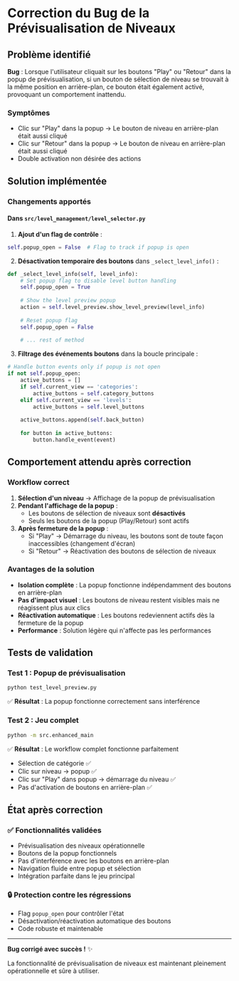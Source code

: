 # Correction du Bug de la Prévisualisation de Niveaux

## Problème identifié

**Bug** : Lorsque l'utilisateur cliquait sur les boutons "Play" ou "Retour" dans la popup de prévisualisation, si un bouton de sélection de niveau se trouvait à la même position en arrière-plan, ce bouton était également activé, provoquant un comportement inattendu.

### Symptômes
- Clic sur "Play" dans la popup → Le bouton de niveau en arrière-plan était aussi cliqué
- Clic sur "Retour" dans la popup → Le bouton de niveau en arrière-plan était aussi cliqué
- Double activation non désirée des actions

## Solution implémentée

### Changements apportés

#### Dans `src/level_management/level_selector.py`

1. **Ajout d'un flag de contrôle** :
```python
self.popup_open = False  # Flag to track if popup is open
```

2. **Désactivation temporaire des boutons** dans `_select_level_info()` :
```python
def _select_level_info(self, level_info):
    # Set popup flag to disable level button handling
    self.popup_open = True
    
    # Show the level preview popup
    action = self.level_preview.show_level_preview(level_info)
    
    # Reset popup flag
    self.popup_open = False
    
    # ... rest of method
```

3. **Filtrage des événements boutons** dans la boucle principale :
```python
# Handle button events only if popup is not open
if not self.popup_open:
    active_buttons = []
    if self.current_view == 'categories':
        active_buttons = self.category_buttons
    elif self.current_view == 'levels':
        active_buttons = self.level_buttons
    
    active_buttons.append(self.back_button)
    
    for button in active_buttons:
        button.handle_event(event)
```

## Comportement attendu après correction

### Workflow correct
1. **Sélection d'un niveau** → Affichage de la popup de prévisualisation
2. **Pendant l'affichage de la popup** :
   - Les boutons de sélection de niveaux sont **désactivés**
   - Seuls les boutons de la popup (Play/Retour) sont actifs
3. **Après fermeture de la popup** :
   - Si "Play" → Démarrage du niveau, les boutons sont de toute façon inaccessibles (changement d'écran)
   - Si "Retour" → Réactivation des boutons de sélection de niveaux

### Avantages de la solution
- **Isolation complète** : La popup fonctionne indépendamment des boutons en arrière-plan
- **Pas d'impact visuel** : Les boutons de niveau restent visibles mais ne réagissent plus aux clics
- **Réactivation automatique** : Les boutons redeviennent actifs dès la fermeture de la popup
- **Performance** : Solution légère qui n'affecte pas les performances

## Tests de validation

### Test 1 : Popup de prévisualisation
```bash
python test_level_preview.py
```
✅ **Résultat** : La popup fonctionne correctement sans interférence

### Test 2 : Jeu complet
```bash
python -m src.enhanced_main
```
✅ **Résultat** : Le workflow complet fonctionne parfaitement
- Sélection de catégorie ✅
- Clic sur niveau → popup ✅  
- Clic sur "Play" dans popup → démarrage du niveau ✅
- Pas d'activation de boutons en arrière-plan ✅

## État après correction

### ✅ Fonctionnalités validées
- Prévisualisation des niveaux opérationnelle
- Boutons de la popup fonctionnels
- Pas d'interférence avec les boutons en arrière-plan
- Navigation fluide entre popup et sélection
- Intégration parfaite dans le jeu principal

### 🔒 Protection contre les régressions
- Flag `popup_open` pour contrôler l'état
- Désactivation/réactivation automatique des boutons
- Code robuste et maintenable

---

**Bug corrigé avec succès !** ✨

La fonctionnalité de prévisualisation de niveaux est maintenant pleinement opérationnelle et sûre à utiliser.
